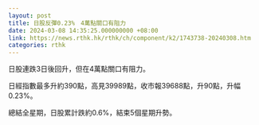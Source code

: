 ```yaml
---
layout: post
title: 日股反彈0.23%　4萬點關口有阻力
date: 2024-03-08 14:35:25.000000000 +08:00
link: https://news.rthk.hk/rthk/ch/component/k2/1743738-20240308.htm
categories: rthk
---
```


日股連跌3日後回升，但在4萬點關口有阻力。

日經指數最多升約390點，高見39989點，收市報39688點，升90點，升幅0.23%。

總結全星期，日股累計跌約0.6%，結束5個星期升勢。
